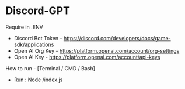 # Discord-GPT

Require in .ENV
* Discord Bot Token - https://discord.com/developers/docs/game-sdk/applications
* Open AI Org Key - https://platform.openai.com/account/org-settings
* Open AI Key - https://platform.openai.com/account/api-keys

How to run - [Terminal / CMD / Bash]
* Run : Node /index.js


